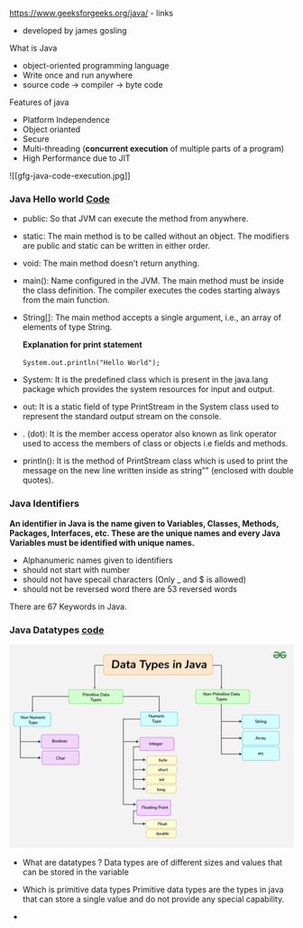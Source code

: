 https://www.geeksforgeeks.org/java/ - links
- developed by james gosling

What is Java
- object-oriented programming language
- Write once and run anywhere
- source code -> compiler -> byte code

Features of java
- Platform Independence
- Object orianted
- Secure
- Multi-threading (****concurrent execution**** of multiple parts of a program)
- High Performance due to JIT

![[gfg-java-code-execution.jpg]]

### Java Hello world [Code](HelloWorld.java)

- public: So that JVM can execute the method from anywhere.
- static: The main method is to be called without an object. The modifiers are public and static can be written  in        either order.
- void: The main method doesn’t return anything.
- main(): Name configured in the JVM. The main method must be inside the class definition. The compiler executes the codes starting always from the main function.
- String[]: The main method accepts a single argument, i.e., an array of elements of type String.

    **Explanation for print statement**
   
   `System.out.println("Hello World");`

- System: It is the predefined class which is present in the java.lang package which provides the system resources for input and output.
- out: It is a static field of type PrintStream in the System class used to represent the standard output stream on the console.
- . (dot): It is the member access operator also known as link operator used to access the members of class or objects i.e fields and methods.
- println(): It is the method of PrintStream class which is used to print the message on the new line written inside as string”” (enclosed with double quotes).

### Java Identifiers
**An identifier in Java is the name given to Variables, Classes, Methods, Packages, Interfaces, etc. These are the unique names and every Java Variables must be identified with unique names.**
- Alphanumeric names given to identifiers
- should not start with number
- should not have specail characters (Only _ and $ is allowed)
- should not be reversed word there are 53 reversed words

There are 67 Keywords in Java.

### Java Datatypes [code](DataTypes.java)
![alt text](image.png)

- What are datatypes ?
    Data types are of different sizes and values that can be stored in the variable

- Which is primitive data types
    Primitive data types are the types in java that can store a single value and do not provide any special capability. 

- 